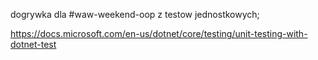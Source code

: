 dogrywka dla #waw-weekend-oop z testow jednostkowych;

https://docs.microsoft.com/en-us/dotnet/core/testing/unit-testing-with-dotnet-test

